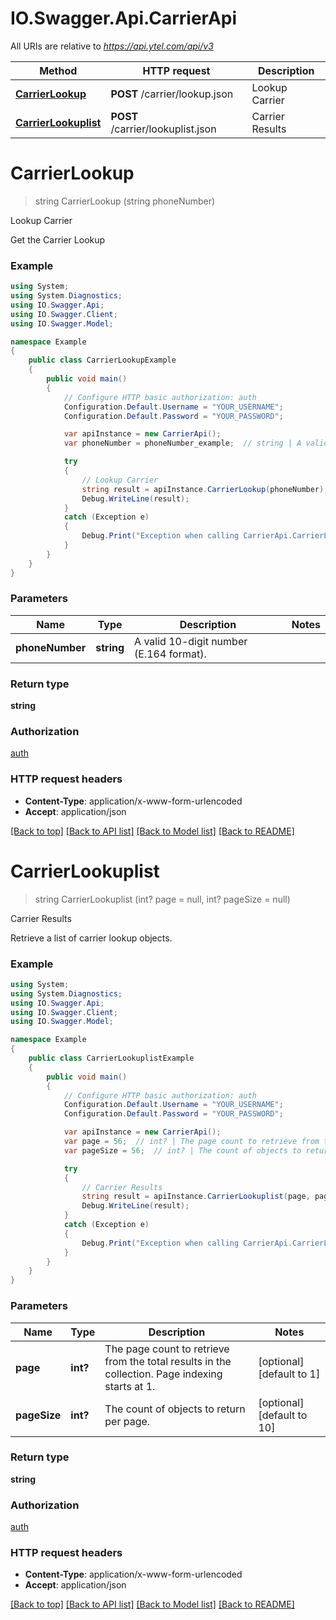 # IO.Swagger.Api.CarrierApi

All URIs are relative to *https://api.ytel.com/api/v3*

Method | HTTP request | Description
------------- | ------------- | -------------
[**CarrierLookup**](CarrierApi.md#carrierlookup) | **POST** /carrier/lookup.json | Lookup Carrier
[**CarrierLookuplist**](CarrierApi.md#carrierlookuplist) | **POST** /carrier/lookuplist.json | Carrier Results


<a name="carrierlookup"></a>
# **CarrierLookup**
> string CarrierLookup (string phoneNumber)

Lookup Carrier

Get the Carrier Lookup

### Example
```csharp
using System;
using System.Diagnostics;
using IO.Swagger.Api;
using IO.Swagger.Client;
using IO.Swagger.Model;

namespace Example
{
    public class CarrierLookupExample
    {
        public void main()
        {
            // Configure HTTP basic authorization: auth
            Configuration.Default.Username = "YOUR_USERNAME";
            Configuration.Default.Password = "YOUR_PASSWORD";

            var apiInstance = new CarrierApi();
            var phoneNumber = phoneNumber_example;  // string | A valid 10-digit number (E.164 format).

            try
            {
                // Lookup Carrier
                string result = apiInstance.CarrierLookup(phoneNumber);
                Debug.WriteLine(result);
            }
            catch (Exception e)
            {
                Debug.Print("Exception when calling CarrierApi.CarrierLookup: " + e.Message );
            }
        }
    }
}
```

### Parameters

Name | Type | Description  | Notes
------------- | ------------- | ------------- | -------------
 **phoneNumber** | **string**| A valid 10-digit number (E.164 format). | 

### Return type

**string**

### Authorization

[auth](../README.md#auth)

### HTTP request headers

 - **Content-Type**: application/x-www-form-urlencoded
 - **Accept**: application/json

[[Back to top]](#) [[Back to API list]](../README.md#documentation-for-api-endpoints) [[Back to Model list]](../README.md#documentation-for-models) [[Back to README]](../README.md)

<a name="carrierlookuplist"></a>
# **CarrierLookuplist**
> string CarrierLookuplist (int? page = null, int? pageSize = null)

Carrier Results

Retrieve a list of carrier lookup objects.

### Example
```csharp
using System;
using System.Diagnostics;
using IO.Swagger.Api;
using IO.Swagger.Client;
using IO.Swagger.Model;

namespace Example
{
    public class CarrierLookuplistExample
    {
        public void main()
        {
            // Configure HTTP basic authorization: auth
            Configuration.Default.Username = "YOUR_USERNAME";
            Configuration.Default.Password = "YOUR_PASSWORD";

            var apiInstance = new CarrierApi();
            var page = 56;  // int? | The page count to retrieve from the total results in the collection. Page indexing starts at 1. (optional)  (default to 1)
            var pageSize = 56;  // int? | The count of objects to return per page. (optional)  (default to 10)

            try
            {
                // Carrier Results
                string result = apiInstance.CarrierLookuplist(page, pageSize);
                Debug.WriteLine(result);
            }
            catch (Exception e)
            {
                Debug.Print("Exception when calling CarrierApi.CarrierLookuplist: " + e.Message );
            }
        }
    }
}
```

### Parameters

Name | Type | Description  | Notes
------------- | ------------- | ------------- | -------------
 **page** | **int?**| The page count to retrieve from the total results in the collection. Page indexing starts at 1. | [optional] [default to 1]
 **pageSize** | **int?**| The count of objects to return per page. | [optional] [default to 10]

### Return type

**string**

### Authorization

[auth](../README.md#auth)

### HTTP request headers

 - **Content-Type**: application/x-www-form-urlencoded
 - **Accept**: application/json

[[Back to top]](#) [[Back to API list]](../README.md#documentation-for-api-endpoints) [[Back to Model list]](../README.md#documentation-for-models) [[Back to README]](../README.md)

